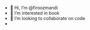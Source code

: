 - 👋 Hi, I’m @firoozmandi
- 👀 I’m interested in book
- 💞️ I’m looking to collaborate on code
- 
<!---
firoozmandi/firoozmandi is a ✨ special ✨ repository because its `README.md` (this file) appears on your GitHub profile.
You can click the Preview link to take a look at your changes.
--->
